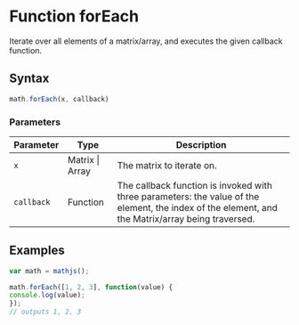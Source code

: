 # Function forEach

Iterate over all elements of a matrix/array, and executes the given callback function.


## Syntax

```js
math.forEach(x, callback)
```

### Parameters

Parameter | Type | Description
--------- | ---- | -----------
`x` | Matrix &#124; Array | The matrix to iterate on.
`callback` | Function | The callback function is invoked with three parameters: the value of the element, the index of the element, and the Matrix/array being traversed.

## Examples

```js
var math = mathjs();

math.forEach([1, 2, 3], function(value) {
console.log(value);
});
// outputs 1, 2, 3
```




<!-- Note: This file is automatically generated from source code comments. Changes made in this file will be overridden. -->
